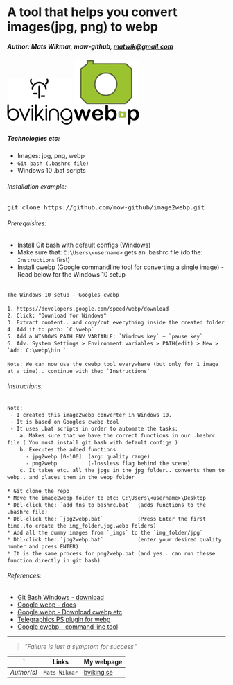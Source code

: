 # A tool that helps you convert images(jpg, png) to webp
##### Author: Mats Wikmar, mow-github, matwik@gmail.com

![bviking](img/bVikingFullBlack-logo-150x150.png)
![webp-logo-150x150](img/webp-logo-150x150.png)

##### Technologies etc:
* Images: jpg, png, webp
* `Git bash (.bashrc file)`
* Windows 10 .bat scripts

###### Installation example:
<pre>git clone https://github.com/mow-github/image2webp.git</pre>

###### Prerequisites:
* Install Git bash with default configs (Windows)
* Make sure that: `C:\Users\<username>` gets an .bashrc file (do the: `Instructions` first)
* Install cwebp (Google commandline tool for converting a single image) - Read below for the Windows 10 setup

```

The Windows 10 setup - Googles cwebp

1. https://developers.google.com/speed/webp/download
2. Click: "Download for Windows"
3. Extract content.. and copy/cut everything inside the created folder
4. Add it to path: `C:\webp`
5. Add a WINDOWS PATH ENV VARIABLE: `Windows key` + `pause key`
6. Adv. System Settings > Environment variables > PATH(edit) > New > `Add: C:\webp\bin `

Note: We can now use the cwebp tool everywhere (but only for 1 image at a time).. continue with the: `Instructions`

```

###### Instructions:
```
Note:
 - I created this image2webp converter in Windows 10.
 - It is based on Googles cwebp tool
 - It uses .bat scripts in order to automate the tasks:
    a. Makes sure that we have the correct functions in our .bashrc file ( You must install git bash with default configs )  
    b. Executes the added functions
      - jpg2webp [0-100]  (arg: quality range)
      - png2webp          (-lossless flag behind the scene)
    c. It takes etc. all the jpgs in the jpg folder.. converts them to webp.. and places them in the webp folder

* Git clone the repo
* Move the image2webp folder to etc: C:\Users\<username>\Desktop
* Dbl-click the: `add fns to bashrc.bat`  (adds functions to the .bashrc file)
* Dbl-click the: `jpg2webp.bat`           (Press Enter the first time..to create the img_folder,jpg,webp folders)
* Add all the dummy images from `_imgs` to the `img_folder/jpg`
* Dbl-click the: `jpg2webp.bat`           (enter your desired quality number and press ENTER)
* It is the same process for png2webp.bat (and yes.. can run thesse function directly in git bash)
```


###### References:
* [Git Bash Windows - download](https://gitforwindows.org/)
* [Google webp - docs](https://developers.google.com/speed/webp/)
* [Google webp - Download cwebp etc](https://developers.google.com/speed/webp/download)
* [Telegraphics PS plugin for webp](http://telegraphics.com.au/sw/product/WebPFormat#webpformat)
* [Google cwebp - command line tool](https://developers.google.com/speed/webp/docs/using)


<hr>

> _"Failure is just a symptom for success"_

`          | Links          | My webpage                              |
---------- | -------------- | --------------------------------------- |
*Author(s)*| `Mats Wikmar`  | [bviking.se](https://www.bviking.se)    |
